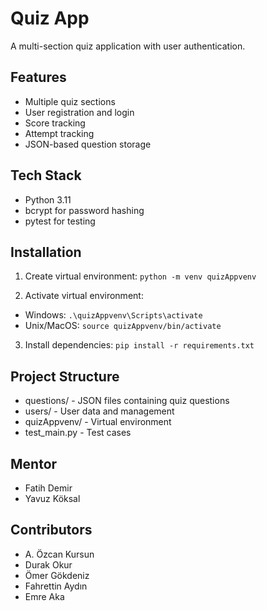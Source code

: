 # Quiz App

A multi-section quiz application with user authentication.

## Features
- Multiple quiz sections
- User registration and login
- Score tracking
- Attempt tracking
- JSON-based question storage

## Tech Stack
- Python 3.11
- bcrypt for password hashing
- pytest for testing

## Installation
1. Create virtual environment:
```python -m venv quizAppvenv```

2. Activate virtual environment:
- Windows: ```.\quizAppvenv\Scripts\activate```
- Unix/MacOS: ```source quizAppvenv/bin/activate```

3. Install dependencies:
```pip install -r requirements.txt```

## Project Structure
- questions/ - JSON files containing quiz questions
- users/ - User data and management
- quizAppvenv/ - Virtual environment
- test_main.py - Test cases

## Mentor
- Fatih Demir
- Yavuz Köksal
## Contributors
- A. Özcan Kursun 
- Durak Okur
- Ömer Gökdeniz
- Fahrettin Aydın
- Emre Aka

